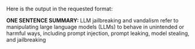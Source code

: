 Here is the output in the requested format:

**ONE SENTENCE SUMMARY:**
LLM jailbreaking and vandalism refer to manipulating large language models (LLMs) to behave in unintended or harmful ways, including prompt injection, prompt leaking, model stealing, and jailbreaking

